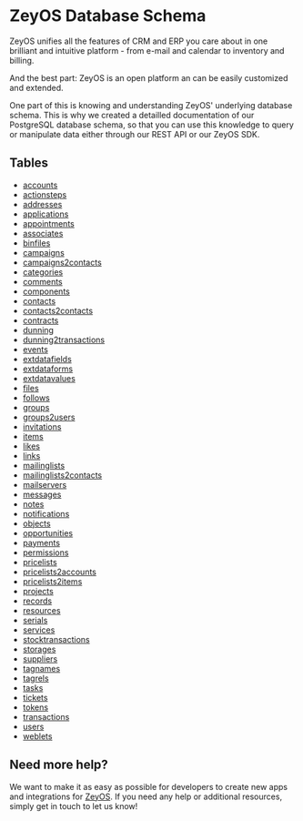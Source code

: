 ZeyOS Database Schema
=====================

ZeyOS unifies all the features of CRM and ERP you care about in one brilliant and intuitive
platform - from e-mail and calendar to inventory and billing.

And the best part: ZeyOS is an open platform an can be easily customized and extended.

One part of this is knowing and understanding ZeyOS' underlying database schema. This is why
we created a detailled documentation of our PostgreSQL database schema, so that you
can use this knowledge to query or manipulate data either through our REST API or
our ZeyOS SDK.


Tables
------

* [accounts](http://schema.zeyos.com/tables/accounts.html)
* [actionsteps](http://schema.zeyos.com/tables/actionsteps.html)
* [addresses](http://schema.zeyos.com/tables/addresses.html)
* [applications](http://schema.zeyos.com/tables/applications.html)
* [appointments](http://schema.zeyos.com/tables/appointments.html)
* [associates](http://schema.zeyos.com/tables/associates.html)
* [binfiles](http://schema.zeyos.com/tables/binfiles.html)
* [campaigns](http://schema.zeyos.com/tables/campaigns.html)
* [campaigns2contacts](http://schema.zeyos.com/tables/campaigns2contacts.html)
* [categories](http://schema.zeyos.com/tables/categories.html)
* [comments](http://schema.zeyos.com/tables/comments.html)
* [components](http://schema.zeyos.com/tables/components.html)
* [contacts](http://schema.zeyos.com/tables/contacts.html)
* [contacts2contacts](http://schema.zeyos.com/tables/contacts2contacts.html)
* [contracts](http://schema.zeyos.com/tables/contracts.html)
* [dunning](http://schema.zeyos.com/tables/dunning.html)
* [dunning2transactions](http://schema.zeyos.com/tables/dunning2transactions.html)
* [events](http://schema.zeyos.com/tables/events.html)
* [extdatafields](http://schema.zeyos.com/tables/extdatafields.html)
* [extdataforms](http://schema.zeyos.com/tables/extdataforms.html)
* [extdatavalues](http://schema.zeyos.com/tables/extdatavalues.html)
* [files](http://schema.zeyos.com/tables/files.html)
* [follows](http://schema.zeyos.com/tables/follows.html)
* [groups](http://schema.zeyos.com/tables/groups.html)
* [groups2users](http://schema.zeyos.com/tables/groups2users.html)
* [invitations](http://schema.zeyos.com/tables/invitations.html)
* [items](http://schema.zeyos.com/tables/items.html)
* [likes](http://schema.zeyos.com/tables/likes.html)
* [links](http://schema.zeyos.com/tables/links.html)
* [mailinglists](http://schema.zeyos.com/tables/mailinglists.html)
* [mailinglists2contacts](http://schema.zeyos.com/tables/mailinglists2contacts.html)
* [mailservers](http://schema.zeyos.com/tables/mailservers.html)
* [messages](http://schema.zeyos.com/tables/messages.html)
* [notes](http://schema.zeyos.com/tables/notes.html)
* [notifications](http://schema.zeyos.com/tables/notifications.html)
* [objects](http://schema.zeyos.com/tables/objects.html)
* [opportunities](http://schema.zeyos.com/tables/opportunities.html)
* [payments](http://schema.zeyos.com/tables/payments.html)
* [permissions](http://schema.zeyos.com/tables/permissions.html)
* [pricelists](http://schema.zeyos.com/tables/pricelists.html)
* [pricelists2accounts](http://schema.zeyos.com/tables/pricelists2accounts.html)
* [pricelists2items](http://schema.zeyos.com/tables/pricelists2items.html)
* [projects](http://schema.zeyos.com/tables/projects.html)
* [records](http://schema.zeyos.com/tables/records.html)
* [resources](http://schema.zeyos.com/tables/resources.html)
* [serials](http://schema.zeyos.com/tables/serials.html)
* [services](http://schema.zeyos.com/tables/services.html)
* [stocktransactions](http://schema.zeyos.com/tables/stocktransactions.html)
* [storages](http://schema.zeyos.com/tables/storages.html)
* [suppliers](http://schema.zeyos.com/tables/suppliers.html)
* [tagnames](http://schema.zeyos.com/tables/tagnames.html)
* [tagrels](http://schema.zeyos.com/tables/tagrels.html)
* [tasks](http://schema.zeyos.com/tables/tasks.html)
* [tickets](http://schema.zeyos.com/tables/tickets.html)
* [tokens](http://schema.zeyos.com/tables/tokens.html)
* [transactions](http://schema.zeyos.com/tables/transactions.html)
* [users](http://schema.zeyos.com/tables/users.html)
* [weblets](http://schema.zeyos.com/tables/weblets.html)


Need more help?
---------------

We want to make it as easy as possible for developers to create new apps and
integrations for [ZeyOS](https://www.zeyos.com). If you need any help or
additional resources, simply get in touch to let us know!
